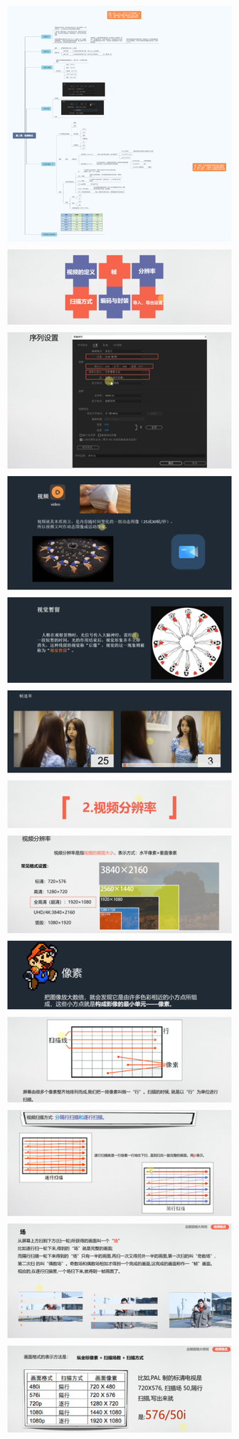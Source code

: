 ![](../../../../assets/2023-07-22-11-17-20-rqf88elkc10wzj.png)

![](../../../../assets/2023-07-22-11-21-15-image.png)

![](../../../../assets/2023-07-22-11-22-43-image.png)

![](../../../../assets/2023-07-22-11-23-37-image.png)

![](../../../../assets/2023-07-22-11-24-33-image.png)

![](../../../../assets/2023-07-22-11-26-16-image.png)

![](../../../../assets/2023-07-22-11-29-51-image.png)

![](../../../../assets/2023-07-22-11-30-06-image.png)

![](../../../../assets/2023-07-22-11-33-03-image.png)

![](../../../../assets/2023-07-22-11-33-48-image.png)

![](../../../../assets/2023-07-22-11-35-07-image.png)

![](../../../../assets/2023-07-22-11-38-07-image.png)

![](../../../../assets/2023-07-22-11-41-10-image.png)


